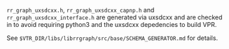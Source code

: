 `rr_graph_uxsdcxx.h`, `rr_graph_uxsdcxx_capnp.h` and
`rr_graph_uxsdcxx_interface.h` are generated via uxsdcxx and are checked in to
avoid requiring python3 and the uxsdcxx depedencies to build VPR.

See `$VTR_DIR/libs/librrgraph/src/base/SCHEMA_GENERATOR.md` for details.
